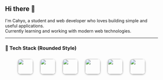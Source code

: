 ## Hi there 👋

I'm Cahyo, a student and web developer who loves building simple and useful applications.  
Currently learning and working with modern web technologies.

---

### 🌟 Tech Stack (Rounded Style)

<div align="center">
  <img src="https://cdn.jsdelivr.net/gh/devicons/devicon/icons/html5/html5-original.svg" width="50" style="margin:10px; border-radius:10px; box-shadow:0 2px 5px rgba(0,0,0,0.3);" />
  <img src="https://cdn.jsdelivr.net/gh/devicons/devicon/icons/css3/css3-original.svg" width="50" style="margin:10px; border-radius:10px; box-shadow:0 2px 5px rgba(0,0,0,0.3);" />
  <img src="https://cdn.jsdelivr.net/gh/devicons/devicon/icons/javascript/javascript-original.svg" width="50" style="margin:10px; border-radius:10px; box-shadow:0 2px 5px rgba(0,0,0,0.3);" />
  <img src="https://cdn.jsdelivr.net/gh/devicons/devicon/icons/react/react-original.svg" width="50" style="margin:10px; border-radius:10px; box-shadow:0 2px 5px rgba(0,0,0,0.3);" />
  <img src="https://cdn.jsdelivr.net/gh/devicons/devicon/icons/python/python-original.svg" width="50" style="margin:10px; border-radius:10px; box-shadow:0 2px 5px rgba(0,0,0,0.3);" />
  <img src="https://cdn.jsdelivr.net/gh/devicons/devicon/icons/tailwindcss/tailwindcss-plain.svg" width="50" style="margin:10px; border-radius:10px; box-shadow:0 2px 5px rgba(0,0,0,0.3);" />
</div>
